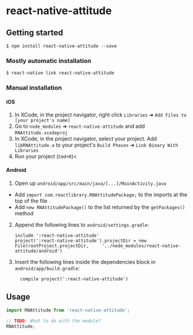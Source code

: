 
# react-native-attitude

## Getting started

`$ npm install react-native-attitude --save`

### Mostly automatic installation

`$ react-native link react-native-attitude`

### Manual installation


#### iOS

1. In XCode, in the project navigator, right click `Libraries` ➜ `Add Files to [your project's name]`
2. Go to `node_modules` ➜ `react-native-attitude` and add `RNAttitude.xcodeproj`
3. In XCode, in the project navigator, select your project. Add `libRNAttitude.a` to your project's `Build Phases` ➜ `Link Binary With Libraries`
4. Run your project (`Cmd+R`)<

#### Android

1. Open up `android/app/src/main/java/[...]/MainActivity.java`
  - Add `import com.reactlibrary.RNAttitudePackage;` to the imports at the top of the file
  - Add `new RNAttitudePackage()` to the list returned by the `getPackages()` method
2. Append the following lines to `android/settings.gradle`:
  	```
  	include ':react-native-attitude'
  	project(':react-native-attitude').projectDir = new File(rootProject.projectDir, 	'../node_modules/react-native-attitude/android')
  	```
3. Insert the following lines inside the dependencies block in `android/app/build.gradle`:
  	```
      compile project(':react-native-attitude')
  	```

## Usage
```javascript
import RNAttitude from 'react-native-attitude';

// TODO: What to do with the module?
RNAttitude;
```
  